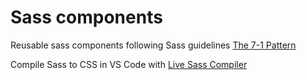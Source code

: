 # Sass components
Reusable sass components following Sass guidelines [The 7-1 Pattern](https://sass-guidelin.es/#the-7-1-pattern)

Compile Sass to CSS in VS Code with [Live Sass Compiler](https://marketplace.visualstudio.com/items?itemName=ritwickdey.live-sass#review-details)